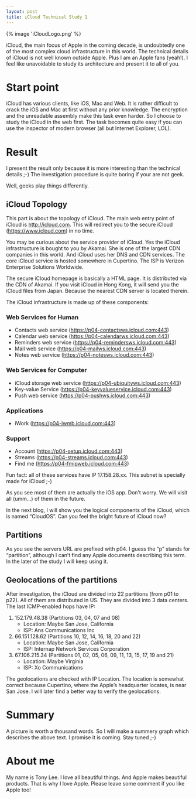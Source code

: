 ```yaml
---
layout: post
title: iCloud Technical Study 1
---
```


{% image 'iCloudLogo.png' %}

iCloud, the main focus of Apple in the coming decade, is undoubtedly one of the most complex cloud infrastructure in this world. The technical details of iCloud is not well known outside Apple. Plus I am an Apple fans (yeah!). I feel like unavoidable to study its architecture and present it to all of you.

# Start point

iCloud has various clients, like iOS, Mac and Web. It is rather difficult to crack the iOS and Mac at first without any prior knowledge. The encryption and the unreadable assembly make this task even harder. So I choose to study the iCloud in the web first. The task becomes quite easy if you can use the inspector of modern browser (all but Internet Explorer, LOL).

# Result

I present the result only because it is more interesting than the technical details ;-) The investigation procedure is quite boring if your are not geek.

Well, geeks play things differently.

## iCloud Topology

This part is about the topology of iCloud. The main web entry point of iCloud is http://icloud.com. This will redirect you to the secure iCloud (https://www.icloud.com) in no time.

You may be curious about the service provider of iCloud. Yes the iCloud infrastructure is bought to you by Akamai. She is one of the largest CDN companies in this world. And iCloud uses her DNS and CDN services. The core iCloud service is hosted somewhere in Cupertino. The ISP is Verizon Enterprise Solutions Worldwide.

The secure iCloud homepage is basically a HTML page. It is distributed via the CDN of Akamai. If you visit iCloud in Hong Kong, it will send you the iCloud files from Japan. Because the nearest CDN server is located therein.

The iCloud infrastructure is made up of these components:

### Web Services for Human

- Contacts web service (https://p04-contactsws.icloud.com:443)
- Calendar web service (https://p04-calendarws.icloud.com:443)
- Reminders web service (https://p04-remindersws.icloud.com:443)
- Mail web service (https://p04-mailws.icloud.com:443)
- Notes web service (https://p04-notesws.icloud.com:443)

### Web Services for Computer

- iCloud storage web service (https://p04-ubiquityws.icloud.com:443)
- Key-value Service (https://p04-keyvalueservice.icloud.com:443)
- Push web service (https://p04-pushws.icloud.com:443)

### Applications

- iWork (https://p04-iwmb.icloud.com:443)

### Support

- Account (https://p04-setup.icloud.com:443)
- Streams (https://p04-streams.icloud.com:443)
- Find me (https://p04-fmipweb.icloud.com:443)

Fun fact: all of these services have IP 17.158.28.xx. This subnet is specially made for iCloud ;-)

As you see most of them are actually the iOS app. Don’t worry. We will visit all (umm…) of them in the future.

In the next blog, I will show you the logical components of the iCloud, which is named “CloudOS”. Can you feel the bright future of iCloud now?

## Partitions

As you see the servers URL are prefixed with p04. I guess the “p” stands for “partition”, although I can’t find any Apple documents describing this term. In the later of the study I will keep using it.

## Geolocations of the partitions

After investigation, the iCloud are divided into 22 partitions (from p01 to p22). All of them are distributed in US. They are divided into 3 data centers. The last ICMP-enabled hops have IP:

1. 152.179.48.38 (Partitions 03, 04, 07 and 08)
	- Location: Maybe San Jose, California
	- ISP: Ans Communications Inc
2. 66.151.128.62 (Partitions 10, 12, 14, 16, 18, 20 and 22)
	- Location: Maybe San Jose, California
	- ISP: Internap Network Services Corporation
3. 67.106.215.34 (Partitions 01, 02, 05, 06, 09, 11, 13, 15, 17, 19 and 21)
	- Location: Maybe Virginia
	- ISP: Xo Communications
	
The geolocations are checked with IP Location. The location is somewhat correct because Cupertino, where the Apple’s headquarter locates, is near San Jose. I will later find a better way to verify the geolocations.

# Summary

A picture is worth a thousand words. So I will make a summery graph which describes the above text. I promise it is coming. Stay tuned ;-)

# About me

My name is Tony Lee. I love all beautiful things. And Apple makes beautiful products. That is why I love Apple. Please leave some comment if you like Apple too!



